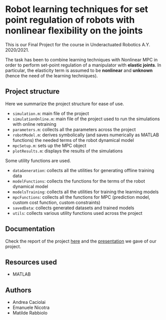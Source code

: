 # Robot learning techniques for set point regulation of robots with nonlinear flexibility on the joints

This is our Final Project for the course in Underactuated Robotics A.Y. 2020/2021.

The task has been to combine learning techniques with Nonlinear MPC in order to perform set-point regulation of a manipulator with **elastic joints**. In particular, the elasticity term is assumed to be **nonlinear** and **unknown** (hence the need of the learning techniques).

## Project structure

Here we summarize the project structure for ease of use.

- `simulation.m`: main file of the project
- `simulationOnline.m`: main file of the project used to run the simulations with online retraining
- `parameters.m`: collects all the parameters across the project
- `robotModel.m`: derives symbolically (and saves numerically as MATLAB functions) the needed terms of the robot dynamical model
- `mpcSetup.m`: sets up the MPC object
- `plotResults.m`: displays the results of the simulations

Some utility functions are used.

- `dataGeneration`: collects all the utilities for generating offline training data
- `modelFunctions`: collects the functions for the terms of the robot dynamical model
- `modelsTraining`: collects all the utilities for training the learning models
- `mpcFunctions`: collects all the functions for MPC (prediction model, custom cost function, custom constraints)
- `savedData`: collects generated datasets and trained models
- `utils`: collects various utility functions used across the project


## Documentation

Check the report of the project [here](documentation/report.pdf) and the [presentation](documentation/presentation.pptx) we gave of our project.

## Resources used
- MATLAB

## Authors
- Andrea Caciolai
- Emanuele Nicotra
- Matilde Rabbiolo
